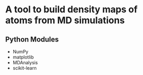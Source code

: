 # A tool to build density maps of atoms from MD simulations


## Python Modules
- NumPy
- matplotlib
- MDAnalysis
- scikit-learn
